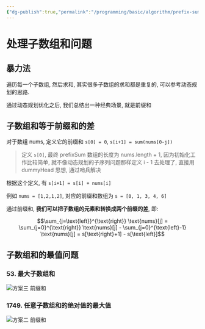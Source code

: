 ```yaml
---
{"dg-publish":true,"permalink":"/programming/basic/algorithm/prefix-sum/"}
---
```



# 处理子数组和问题

## 暴力法

遍历每一个子数组, 然后求和, 其实很多子数组的求和都是重复的, 可以参考动态规划的思路.

通过动态规划优化之后, 我们总结出一种经典场景, 就是前缀和

## 子数组和等于前缀和的差

对于数组 nums, 定义它的前缀和 `s[0] = 0`, `s[i+1] = sum(nums[0-j])`

> 定义 `s[0]`, 最终 prefixSum 数组的长度为 nums.length + 1, 因为初始化工作比较简单, 就不像动态规划的子序列问题那样定义 i - 1 去处理了, 直接用 dummyHead 思想, 通过哨兵解决

根据这个定义, 有 `s[i+1] = s[i] + nums[i]`

例如 `nums = [1,2,1,2]`, 对应的前缀和数组为 `s = [0, 1, 3, 4, 6]`

通过前缀和, **我们可以把子数组的元素和转换成两个前缀的差**, 即:

$$\sum_{j=\text{left}}^{\text{right}} \text{nums}[j] = \sum_{j=0}^{\text{right}} \text{nums}[j] - \sum_{j=0}^{\text{left}-1} \text{nums}[j] = s[\text{right}+1] - s[\text{left}]$$

## 子数组和的最值问题

### 53. 最大子数组和

![方案三 前缀和](../leetcode/53.%20最大子数组和.md#方案三%20前缀和)

### 1749. 任意子数组和的绝对值的最大值

![方案二 前缀和](../leetcode/1749.%20任意子数组和的绝对值的最大值.md#方案二%20前缀和)
